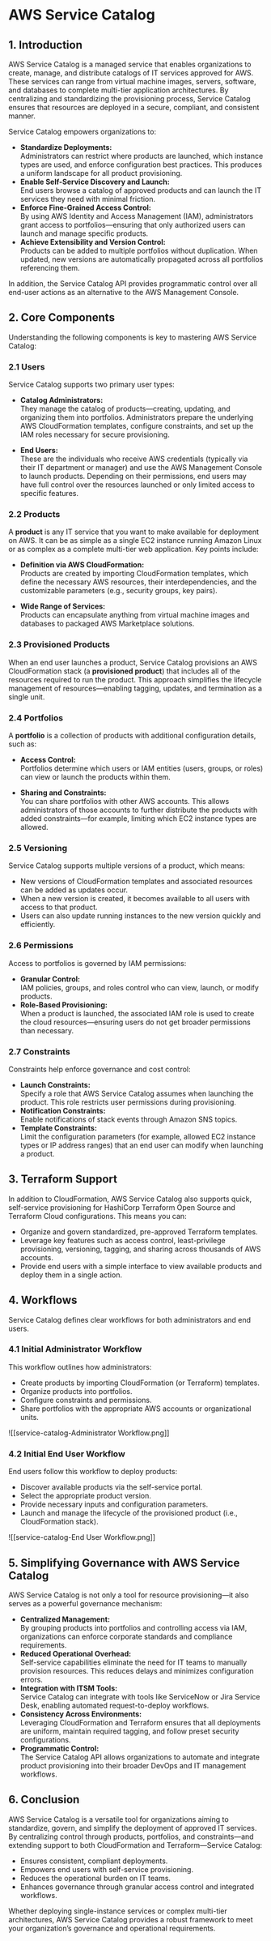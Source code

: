 # AWS Service Catalog
## 1. Introduction

AWS Service Catalog is a managed service that enables organizations to create, manage, and distribute catalogs of IT services approved for AWS. These services can range from virtual machine images, servers, software, and databases to complete multi-tier application architectures. By centralizing and standardizing the provisioning process, Service Catalog ensures that resources are deployed in a secure, compliant, and consistent manner.

Service Catalog empowers organizations to:

- **Standardize Deployments:**  
    Administrators can restrict where products are launched, which instance types are used, and enforce configuration best practices. This produces a uniform landscape for all product provisioning.
- **Enable Self-Service Discovery and Launch:**  
    End users browse a catalog of approved products and can launch the IT services they need with minimal friction.
- **Enforce Fine-Grained Access Control:**  
    By using AWS Identity and Access Management (IAM), administrators grant access to portfolios—ensuring that only authorized users can launch and manage specific products.
- **Achieve Extensibility and Version Control:**  
    Products can be added to multiple portfolios without duplication. When updated, new versions are automatically propagated across all portfolios referencing them.

In addition, the Service Catalog API provides programmatic control over all end-user actions as an alternative to the AWS Management Console.

## 2. Core Components

Understanding the following components is key to mastering AWS Service Catalog:
### 2.1 Users

Service Catalog supports two primary user types:

- **Catalog Administrators:**  
    They manage the catalog of products—creating, updating, and organizing them into portfolios. Administrators prepare the underlying AWS CloudFormation templates, configure constraints, and set up the IAM roles necessary for secure provisioning.
    
- **End Users:**  
    These are the individuals who receive AWS credentials (typically via their IT department or manager) and use the AWS Management Console to launch products. Depending on their permissions, end users may have full control over the resources launched or only limited access to specific features.

### 2.2 Products

A **product** is any IT service that you want to make available for deployment on AWS. It can be as simple as a single EC2 instance running Amazon Linux or as complex as a complete multi-tier web application. Key points include:

- **Definition via AWS CloudFormation:**  
    Products are created by importing CloudFormation templates, which define the necessary AWS resources, their interdependencies, and the customizable parameters (e.g., security groups, key pairs).
    
- **Wide Range of Services:**  
    Products can encapsulate anything from virtual machine images and databases to packaged AWS Marketplace solutions.
    

### 2.3 Provisioned Products

When an end user launches a product, Service Catalog provisions an AWS CloudFormation stack (a **provisioned product**) that includes all of the resources required to run the product. This approach simplifies the lifecycle management of resources—enabling tagging, updates, and termination as a single unit.

### 2.4 Portfolios

A **portfolio** is a collection of products with additional configuration details, such as:

- **Access Control:**  
    Portfolios determine which users or IAM entities (users, groups, or roles) can view or launch the products within them.
    
- **Sharing and Constraints:**  
    You can share portfolios with other AWS accounts. This allows administrators of those accounts to further distribute the products with added constraints—for example, limiting which EC2 instance types are allowed.

### 2.5 Versioning

Service Catalog supports multiple versions of a product, which means:

- New versions of CloudFormation templates and associated resources can be added as updates occur.
- When a new version is created, it becomes available to all users with access to that product.
- Users can also update running instances to the new version quickly and efficiently.

### 2.6 Permissions

Access to portfolios is governed by IAM permissions:

- **Granular Control:**  
    IAM policies, groups, and roles control who can view, launch, or modify products.
- **Role-Based Provisioning:**  
    When a product is launched, the associated IAM role is used to create the cloud resources—ensuring users do not get broader permissions than necessary.

### 2.7 Constraints

Constraints help enforce governance and cost control:

- **Launch Constraints:**  
    Specify a role that AWS Service Catalog assumes when launching the product. This role restricts user permissions during provisioning.
- **Notification Constraints:**  
    Enable notifications of stack events through Amazon SNS topics.
- **Template Constraints:**  
    Limit the configuration parameters (for example, allowed EC2 instance types or IP address ranges) that an end user can modify when launching a product.

## 3. Terraform Support

In addition to CloudFormation, AWS Service Catalog also supports quick, self-service provisioning for HashiCorp Terraform Open Source and Terraform Cloud configurations. This means you can:

- Organize and govern standardized, pre-approved Terraform templates.
- Leverage key features such as access control, least-privilege provisioning, versioning, tagging, and sharing across thousands of AWS accounts.
- Provide end users with a simple interface to view available products and deploy them in a single action.

## 4. Workflows

Service Catalog defines clear workflows for both administrators and end users.

### 4.1 Initial Administrator Workflow

This workflow outlines how administrators:

- Create products by importing CloudFormation (or Terraform) templates.
- Organize products into portfolios.
- Configure constraints and permissions.
- Share portfolios with the appropriate AWS accounts or organizational units.

![[service-catalog-Administrator Workflow.png]]

### 4.2 Initial End User Workflow

End users follow this workflow to deploy products:

- Discover available products via the self-service portal.
- Select the appropriate product version.
- Provide necessary inputs and configuration parameters.
- Launch and manage the lifecycle of the provisioned product (i.e., CloudFormation stack).

![[service-catalog-End User Workflow.png]]

## 5. Simplifying Governance with AWS Service Catalog

AWS Service Catalog is not only a tool for resource provisioning—it also serves as a powerful governance mechanism:

- **Centralized Management:**  
    By grouping products into portfolios and controlling access via IAM, organizations can enforce corporate standards and compliance requirements.
- **Reduced Operational Overhead:**  
    Self-service capabilities eliminate the need for IT teams to manually provision resources. This reduces delays and minimizes configuration errors.
- **Integration with ITSM Tools:**  
    Service Catalog can integrate with tools like ServiceNow or Jira Service Desk, enabling automated request-to-deploy workflows.
- **Consistency Across Environments:**  
    Leveraging CloudFormation and Terraform ensures that all deployments are uniform, maintain required tagging, and follow preset security configurations.
- **Programmatic Control:**  
    The Service Catalog API allows organizations to automate and integrate product provisioning into their broader DevOps and IT management workflows.

## 6. Conclusion

AWS Service Catalog is a versatile tool for organizations aiming to standardize, govern, and simplify the deployment of approved IT services. By centralizing control through products, portfolios, and constraints—and extending support to both CloudFormation and Terraform—Service Catalog:

- Ensures consistent, compliant deployments.
- Empowers end users with self-service provisioning.
- Reduces the operational burden on IT teams.
- Enhances governance through granular access control and integrated workflows.

Whether deploying single-instance services or complex multi-tier architectures, AWS Service Catalog provides a robust framework to meet your organization’s governance and operational requirements.
